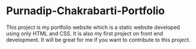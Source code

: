 # Purnadip-Chakrabarti-Portfolio

This project is my portfolio website which is a static website developed using only HTML and CSS. It is also my first project on front end development.
It will be great for me if you want to contribute to this project.
